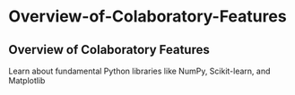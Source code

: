# Overview-of-Colaboratory-Features
## Overview of Colaboratory Features
Learn about fundamental Python libraries like NumPy, Scikit-learn, and Matplotlib